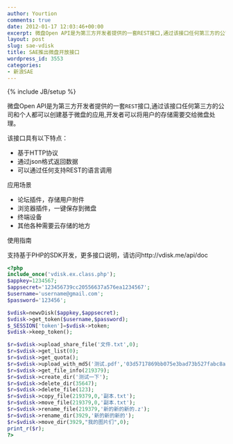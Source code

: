 ```yaml
---
author: Yourtion
comments: true
date: 2012-01-17 12:03:46+00:00
excerpt: 微盘Open API是为第三方开发者提供的一套REST接口,通过该接口任何第三方的公司和个人都可以创建基于微盘的应用,开发者可以将用户的存储需要交给微盘处理。
layout: post
slug: sae-vdisk
title: SAE推出微盘开放接口
wordpress_id: 3553
categories:
- 新浪SAE
---
```

{% include JB/setup %}

微盘Open API是为第三方开发者提供的一套```REST```接口,通过该接口任何第三方的公司和个人都可以创建基于微盘的应用,开发者可以将用户的存储需要交给微盘处理。

该接口具有以下特点：

* 基于HTTP协议
* 通过json格式返回数据
* 可以通过任何支持REST的语言调用

应用场景

  * 论坛插件，存储用户附件
  * 浏览器插件，一键保存到微盘
  * 终端设备
  * 其他各种需要云存储的地方


使用指南

支持基于PHP的SDK开发，更多接口说明，请访问http://vdisk.me/api/doc

```php
<?php
include_once('vdisk.ex.class.php');
$appkey=1234567;
$appsecret='123456739cc20556637a576ea1234567';
$username='username@gmail.com';
$password='123456';

$vdisk=newvDisk($appkey,$appsecret);
$vdisk->get_token($username,$password);
$_SESSION['token']=$vdisk->token;
$vdisk->keep_token();

$r=$vdisk->upload_share_file('文件.txt',0);
$r=$vdisk->get_list(0);
$r=$vdisk->get_quota();
$r=$vdisk->upload_with_md5('测试.pdf','03d5717869bb075e3bad73b527fabc8a');
$r=$vdisk->get_file_info(219379);
$r=$vdisk->create_dir('测试一下');
$r=$vdisk->delete_dir(35647);
$r=$vdisk->delete_file(123);
$r=$vdisk->copy_file(219379,0,'副本.txt');
$r=$vdisk->move_file(219379,0,'副本.txt');
$r=$vdisk->rename_file(219379,'新的新的新的.z');
$r=$vdisk->rename_dir(3929,'新的新的新的');
$r=$vdisk->move_dir(3929,"我的图片们",0);
print_r($r);
?>
```
